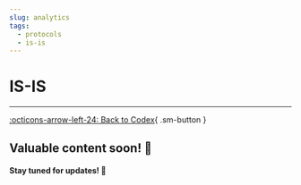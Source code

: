 ```yaml
---
slug: analytics
tags:
  - protocols
  - is-is
---
```


# **IS-IS**

---

[:octicons-arrow-left-24: Back to Codex](../index.md){ .sm-button }

## Valuable content soon! 🚀  
#### Stay tuned for updates! 🌟